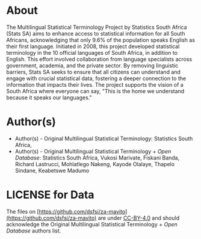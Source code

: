 # About

The Multilingual Statistical Terminology Project by Statistics South Africa (Stats SA) aims to enhance access to statistical information for all South Africans, acknowledging that only 9.6% of the population speaks English as their first language. Initiated in 2008, this project developed statistical terminology in the 10 official languages of South Africa, in addition to English. This effort involved collaboration from language specialists across government, academia, and the private sector. By removing linguistic barriers, Stats SA seeks to ensure that all citizens can understand and engage with crucial statistical data, fostering a deeper connection to the information that impacts their lives. The project supports the vision of a South Africa where everyone can say, "This is the home we understand because it speaks our languages."


# Author(s)

* Author(s) - Original Multilingual Statistical Terminology: Statistics South Africa,
* Author(s) - Original Multilingual Statistical Terminology + _Open Database_: Statistics South Africa, Vukosi Marivate, Fiskani Banda, Richard Lastrucci, Mohlatlego Nakeng, Kayode Olalaye, Thapelo Sindane, Keabetswe Madumo

# LICENSE for Data

The files on [https://github.com/dsfsi/za-mavito](https://github.com/dsfsi/za-mavito) are under [CC-BY-4.0](https://github.com/dsfsi/za-mavito/blob/master/data/statssa/LICENSE) and should acknowledge the Original Multilingual Statistical Terminology + _Open Database_ authors list.
